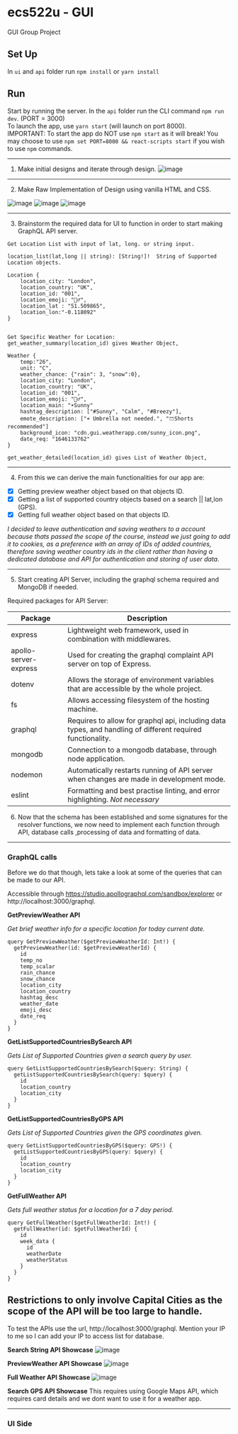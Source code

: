 # ecs522u - GUI
GUI Group Project

## Set Up

In `ui` and `api` folder run `npm install` or `yarn install`

## Run

Start by running the server. In the `api` folder run the CLI command `npm run dev`. (PORT = 3000) </br>
To launch the app, use `yarn start` (will launch on port 8000). </br>
IMPORTANT: To start the app do NOT use `npm start` as it will break! You may choose to use `npm set PORT=8000 && react-scripts start` if you wish to use `npm` commands.

---------

1) Make initial designs and iterate through design.
![image](https://media.github.research.its.qmul.ac.uk/user/2875/files/209ec47d-9998-4c76-bc4a-f802ad88d4c8)

-----------

2) Make Raw Implementation of Design using vanilla HTML and CSS.

![image](https://media.github.research.its.qmul.ac.uk/user/2875/files/c4f068f6-5a86-4905-bcf0-622c2df633f1)
![image](https://media.github.research.its.qmul.ac.uk/user/2875/files/5e78f5d3-ce83-4207-981d-708d5768011f)
![image](https://media.github.research.its.qmul.ac.uk/user/2875/files/aeeaf939-a05c-43d4-a8da-a7678808aa7f)

---------

3) Brainstorm the required data for UI to function in order to start making GraphQL API server.
```
Get Location List with input of lat, long. or string input.

location_list(lat,long || string): [String!]!  String of Supported Location objects.

Location {
	location_city: "London",
	location_country: "UK",
	location_id: "001",
	location_emoji: "💂‍♂️",
	location_lat : "51.509865",
	location_lon:"-0.118092"
}


Get Specific Weather for Location:
get_weather_summary(location_id) gives Weather Object,

Weather {
	temp:"26",
	unit: "C",
	weather_chance: {"rain": 3, "snow":0},
	location_city: "London",
	location_country: "UK",
	location_id: "001",
	location_emoji: "💂‍♂️",
	location_main: "☀️Sunny"
	hashtag_description: ["#Sunny", "Calm", "#Breezy"],
	emote_description: ["☔ Umbrella not needed.", "🩳Shorts recommended"]
	background_icon: "cdn.gui.weatherapp.com/sunny_icon.png",
	date_req: "1646133762"
}

get_weather_detailed(location_id) gives List of Weather Object,
```

----------

4. From this we can derive the main functionalities for our app are:
- [x] Getting preview weather object based on that objects ID.
- [x] Getting a list of supported country objects based on a search || lat,lon (GPS).
- [x] Getting full weather object based on that objects ID.

*I decided to leave authentication and saving weathers to a account because thats passed the scope of the course, instead we just going to add it to cookies, as a preference with an array of IDs of added countries, therefore saving weather country ids in the client rather than having a dedicated database and API for authentication and storing of user data.*

----------
5. Start creating API Server, including the graphql schema required and MongoDB if needed.

Required packages for API Server:

| Package      | Description  |
|--------------|--------------|
| express       | Lightweight web framework, used in combination with middlewares.   |
| apollo-server-express | Used for creating the graphql complaint API server on top of Express.     |
| dotenv | Allows the storage of environment variables that are accessible by the whole project.     |
| fs | Allows accessing filesystem of the hosting machine.     |
| graphql | Requires to allow for graphql api, including data types, and handling of different required functionality.     |
| mongodb | Connection to a mongodb database, through node application.     |
| nodemon | Automatically restarts running of API server when changes are made in development mode.    |
| eslint | Formatting and best practise linting, and error highlighting.  *Not necessary*   |


6. Now that the schema has been established and some signatures for the resolver functions, we now need to implement each function through API, database calls ,processing of data and formatting of data.


------- 
### GraphQL calls
Before we do that though, lets take a look at some of the queries that can be made to our API. 

Accessible through https://studio.apollographql.com/sandbox/explorer or http://localhost:3000/graphql.

**GetPreviewWeather API**

*Get brief weather info for a specific location for today current date.*
```
query GetPreviewWeather($getPreviewWeatherId: Int!) {
  getPreviewWeather(id: $getPreviewWeatherId) {
    id 
    temp_no
    temp_scalar
    rain_chance
    snow_chance
    location_city
    location_country
    hashtag_desc
    weather_date
    emoji_desc
    date_req
  }
}
```

**GetListSupportedCountriesBySearch API**

*Gets List of Supported Countries given a search query by user.*
```
query GetListSupportedCountriesBySearch($query: String) {
  getListSupportedCountriesBySearch(query: $query) {
    id
    location_country
    location_city
  }
}
```

**GetListSupportedCountriesByGPS API**

*Gets List of Supported Countries given the GPS coordinates given.*
```
query GetListSupportedCountriesByGPS($query: GPS!) {
  getListSupportedCountriesByGPS(query: $query) {
    id
    location_country
    location_city
  }
}
```
**GetFullWeather API**

*Gets full weather status for a location for a 7 day period.*
```
query GetFullWeather($getFullWeatherId: Int!) {
  getFullWeather(id: $getFullWeatherId) {
    id
    week_data {
      id
      weatherDate
      weatherStatus
    }
  }
}
```

Restrictions to only involve Capital Cities as the scope of the API will be too large to handle.
------

To test the APIs use the url, http://localhost:3000/graphql. Mention your IP to me so I can add your IP to access list for database.

**Search String API Showcase**
![image](https://media.github.research.its.qmul.ac.uk/user/2875/files/8bf170ca-f577-4a75-8e0c-286fd9b199f8)

**PreviewWeather API Showcase**
![image](https://media.github.research.its.qmul.ac.uk/user/2875/files/0778efc7-5ef6-457d-a51b-caae9df79100)

**Full Weather API Showcase**
![image](https://media.github.research.its.qmul.ac.uk/user/2875/files/25e4d015-8b76-4b4c-8b1a-2e6c6395df70)

**Search GPS API Showcase**
This requires using Google Maps API, which requires card details and we dont want to use it for a weather app.


------
### UI Side
